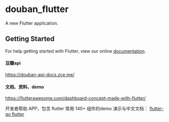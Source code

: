 # douban_flutter

A new Flutter application.

## Getting Started

For help getting started with Flutter, view our online
[documentation](https://flutter.io/).

#### 豆瓣api
https://douban-api-docs.zce.me/


#### 文档、资料、demo
https://flutterawesome.com/dashboard-concept-made-with-flutter/

开发者帮助 APP，包含 flutter 常用 140+ 组件的demo 演示与中文文档：
[flutter-go flutter](https://github.com/alibaba/flutter-go)